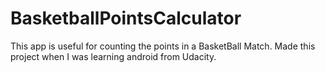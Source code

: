 # BasketballPointsCalculator
This app is useful for counting the points in a BasketBall Match.
Made this project when I was learning android from Udacity.
